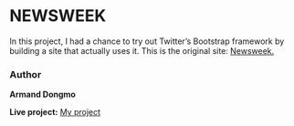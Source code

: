 # NEWSWEEK

In this project, I had a chance to try out Twitter’s Bootstrap framework by building a site that actually uses it. This is the original site:  [Newsweek.](https://www.newsweek.com/)


### Author

**Armand Dongmo**

**Live project:** [My project](https://raw.githack.com/Dongmo12/Using-Bootstrap/develop/index.html)
 